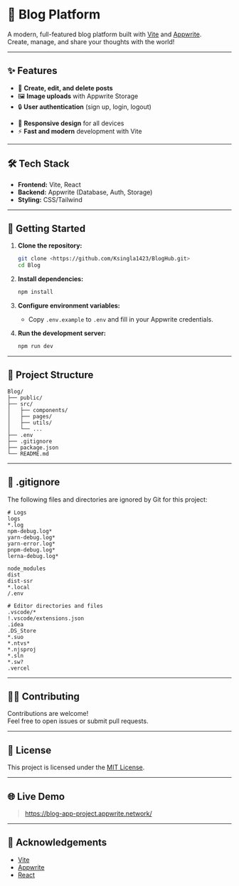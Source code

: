 # 🚀 Blog Platform

A modern, full-featured blog platform built with [Vite](https://vitejs.dev/) and [Appwrite](https://appwrite.io/).  
Create, manage, and share your thoughts with the world!

---

## ✨ Features

- 📝 **Create, edit, and delete posts**
- 🖼️ **Image uploads** with Appwrite Storage
- 🔒 **User authentication** (sign up, login, logout)
<!-- - 🔍 **Search and filter posts** -->
- 📱 **Responsive design** for all devices
- ⚡ **Fast and modern** development with Vite

---

## 🛠️ Tech Stack

- **Frontend:** Vite, React
- **Backend:** Appwrite (Database, Auth, Storage)
- **Styling:** CSS/Tailwind 

---

## 🚦 Getting Started

1. **Clone the repository:**
   ```sh
   git clone <https://github.com/Ksingla1423/BlogHub.git>
   cd Blog
   ```

2. **Install dependencies:**
   ```sh
   npm install
   ```

3. **Configure environment variables:**
   - Copy `.env.example` to `.env` and fill in your Appwrite credentials.

4. **Run the development server:**
   ```sh
   npm run dev
   ```

---

## 📁 Project Structure

```
Blog/
├── public/
├── src/
│   ├── components/
│   ├── pages/
│   ├── utils/
│   └── ...
├── .env
├── .gitignore
├── package.json
└── README.md
```

---

## 📄 .gitignore

The following files and directories are ignored by Git for this project:

```
# Logs
logs
*.log
npm-debug.log*
yarn-debug.log*
yarn-error.log*
pnpm-debug.log*
lerna-debug.log*

node_modules
dist
dist-ssr
*.local
/.env

# Editor directories and files
.vscode/*
!.vscode/extensions.json
.idea
.DS_Store
*.suo
*.ntvs*
*.njsproj
*.sln
*.sw?
.vercel
```

---

## 🧑‍💻 Contributing

Contributions are welcome!  
Feel free to open issues or submit pull requests.

---

## 📄 License

This project is licensed under the [MIT License](LICENSE).

---

## 🌐 Live Demo

>https://blog-app-project.appwrite.network/

---

## 🙏 Acknowledgements

- [Vite](https://vitejs.dev/)
- [Appwrite](https://appwrite.io/)
- [React](https://react.dev/)
